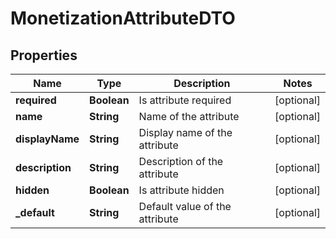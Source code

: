 
# MonetizationAttributeDTO

## Properties
Name | Type | Description | Notes
------------ | ------------- | ------------- | -------------
**required** | **Boolean** | Is attribute required  |  [optional]
**name** | **String** | Name of the attribute  |  [optional]
**displayName** | **String** | Display name of the attribute  |  [optional]
**description** | **String** | Description of the attribute  |  [optional]
**hidden** | **Boolean** | Is attribute hidden  |  [optional]
**_default** | **String** | Default value of the attribute  |  [optional]



